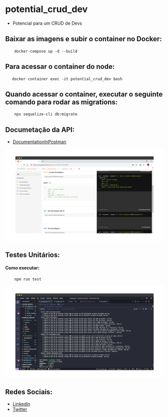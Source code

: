 # potential_crud_dev

- Potencial para um CRUD de Devs

## Baixar as imagens e subir o container no Docker:

```
    docker-compose up -d --build
```

## Para acessar o container do node:

```
   docker container exec -it potential_crud_dev bash
```

## Quando acessar o container, executar o seguinte comando para rodar as migrations:

```
    npx sequelize-cli db:migrate
```

## Documetação da API:

- [DocumentationInPostman](https://documenter.getpostman.com/view/11729513/TzsYM93K)

![](.github/documentation.png)

## Testes Unitários:
#### Como executar:

```
    npm run test
```

![](.github/unit_test.png)

## Redes Sociais:

- [Linkedin](https://www.linkedin.com/in/ayslan-fernandes-da-silva-5aa617171/)
- [Twitter](https://twitter.com/Ayslan_FS)
